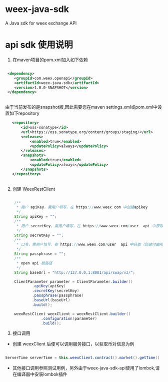 # weex-java-sdk
A Java sdk for weex exchange API

# api sdk 使用说明
1. 在maven项目的pom.xml加入如下依赖
```xml

 <dependency>
    <groupId>com.weex.openapi</groupId>
    <artifactId>weex-java-sdk</artifactId>
    <version>1.0.0-SNAPSHOT</version>
 </dependency>
 
```

由于当前发布的是snapshot版,因此需要您在maven settings.xml或pom.xml中设置如下repository

```xml
   <repository> 
       <id>oss-sonatype</id>
       <url>https://oss.sonatype.org/content/groups/staging/</url>
       <releases>
           <enabled>true</enabled>
           <updatePolicy>always</updatePolicy>
       </releases>
       <snapshots>
           <enabled>true</enabled>
           <updatePolicy>always</updatePolicy>
       </snapshots>
   </repository>
                
```

2. 创建 WeexRestClient

```java

    /**
     * 用户 apiKey，需用户填写，在 https://www.weex.com 中创建apikey
     */
    String apiKey = "";
    /**
     * 用户 secretKey，需用户填写，在 https://www.weex.com/user  api 中获取
     */
    String secretKey = "";
    /**
     * 口令，需用户填写，在 https://www.weex.com/user  api 中获取（创建时由用户设定）
     */
    String passphrase = "";
    /**
     * open api 根路径
     */
    String baseUrl = "http://127.0.0.1:8081/api/swap/v3/";

    ClientParameter parameter = ClientParameter.builder()
            .apiKey(apiKey)
            .secretKey(secretKey)
            .passphrase(passphrase)
            .baseUrl(baseUrl)
            .build();

    weexRestClient weexClient = weexRestClient.builder()
                .configuration(parameter)
                .build();

```
3. 接口调用
- 创建 weexClient 后便可以调用服务接口，以获取币对信息为例
```java

ServerTime serverTime = this.weexClient.contract().market().getTime()

```

- 其他接口调用参照测试用例，另外由于weex-java-sdk-api使用了lombok,请在编译器中安装lombok插件
